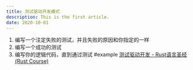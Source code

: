 ```yaml
---
title: 测试驱动开发模式
description: This is the first article.
date: 2020-10-01
---
```




1. 编写一个注定失败的测试，并且失败的原因和你指定的一样
2. 编写一个成功的测试
3. 编写你的逻辑代码，直到通过测试
#example [测试驱动开发 - Rust语言圣经(Rust Course)](https://course.rs/basic-practice/tests.html)
